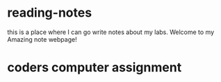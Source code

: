 # reading-notes
this is a place where I can go write notes about my labs. 
Welcome to my Amazing note webpage!
# coders computer assignment
